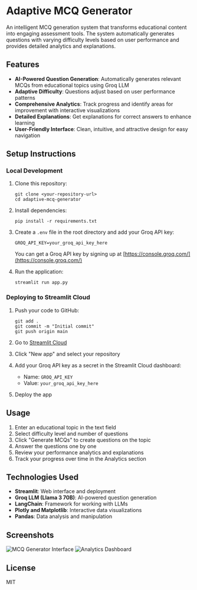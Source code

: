 # Adaptive MCQ Generator

An intelligent MCQ generation system that transforms educational content into engaging assessment tools. The system automatically generates questions with varying difficulty levels based on user performance and provides detailed analytics and explanations.

## Features

- **AI-Powered Question Generation**: Automatically generates relevant MCQs from educational topics using Groq LLM
- **Adaptive Difficulty**: Questions adjust based on user performance patterns
- **Comprehensive Analytics**: Track progress and identify areas for improvement with interactive visualizations
- **Detailed Explanations**: Get explanations for correct answers to enhance learning
- **User-Friendly Interface**: Clean, intuitive, and attractive design for easy navigation

## Setup Instructions

### Local Development

1. Clone this repository:
   ```
   git clone <your-repository-url>
   cd adaptive-mcq-generator
   ```

2. Install dependencies:
   ```
   pip install -r requirements.txt
   ```

3. Create a `.env` file in the root directory and add your Groq API key:
   ```
   GROQ_API_KEY=your_groq_api_key_here
   ```
   You can get a Groq API key by signing up at [https://console.groq.com/](https://console.groq.com/)

4. Run the application:
   ```
   streamlit run app.py
   ```

### Deploying to Streamlit Cloud

1. Push your code to GitHub:
   ```
   git add .
   git commit -m "Initial commit"
   git push origin main
   ```

2. Go to [Streamlit Cloud](https://streamlit.io/cloud)
3. Click "New app" and select your repository
4. Add your Groq API key as a secret in the Streamlit Cloud dashboard:
   - Name: `GROQ_API_KEY`
   - Value: `your_groq_api_key_here`
5. Deploy the app

## Usage

1. Enter an educational topic in the text field
2. Select difficulty level and number of questions
3. Click "Generate MCQs" to create questions on the topic
4. Answer the questions one by one
5. Review your performance analytics and explanations
6. Track your progress over time in the Analytics section

## Technologies Used

- **Streamlit**: Web interface and deployment
- **Groq LLM (Llama 3 70B)**: AI-powered question generation
- **LangChain**: Framework for working with LLMs
- **Plotly and Matplotlib**: Interactive data visualizations
- **Pandas**: Data analysis and manipulation

## Screenshots

![MCQ Generator Interface](https://i.imgur.com/YourScreenshot1.png)
![Analytics Dashboard](https://i.imgur.com/YourScreenshot2.png)

## License

MIT 